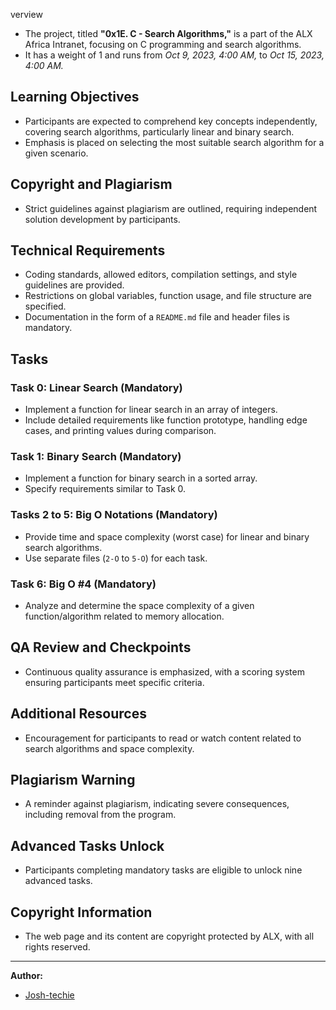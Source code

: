 
verview

- The project, titled **"0x1E. C - Search Algorithms,"** is a part of the ALX Africa Intranet, focusing on C programming and search algorithms.
- It has a weight of 1 and runs from *Oct 9, 2023, 4:00 AM,* to *Oct 15, 2023, 4:00 AM.*

## Learning Objectives

- Participants are expected to comprehend key concepts independently, covering search algorithms, particularly linear and binary search.
- Emphasis is placed on selecting the most suitable search algorithm for a given scenario.

## Copyright and Plagiarism

- Strict guidelines against plagiarism are outlined, requiring independent solution development by participants.

## Technical Requirements

- Coding standards, allowed editors, compilation settings, and style guidelines are provided.
- Restrictions on global variables, function usage, and file structure are specified.
- Documentation in the form of a `README.md` file and header files is mandatory.

## Tasks

### Task 0: Linear Search (Mandatory)

- Implement a function for linear search in an array of integers.
- Include detailed requirements like function prototype, handling edge cases, and printing values during comparison.

### Task 1: Binary Search (Mandatory)

- Implement a function for binary search in a sorted array.
- Specify requirements similar to Task 0.

### Tasks 2 to 5: Big O Notations (Mandatory)

- Provide time and space complexity (worst case) for linear and binary search algorithms.
- Use separate files (`2-O` to `5-O`) for each task.

### Task 6: Big O #4 (Mandatory)

- Analyze and determine the space complexity of a given function/algorithm related to memory allocation.

## QA Review and Checkpoints

- Continuous quality assurance is emphasized, with a scoring system ensuring participants meet specific criteria.

## Additional Resources

- Encouragement for participants to read or watch content related to search algorithms and space complexity.

## Plagiarism Warning

- A reminder against plagiarism, indicating severe consequences, including removal from the program.

## Advanced Tasks Unlock

- Participants completing mandatory tasks are eligible to unlock nine advanced tasks.

## Copyright Information

- The web page and its content are copyright protected by ALX, with all rights reserved.

---

**Author:**
- [Josh-techie](https://github.com/Josh-techie)

